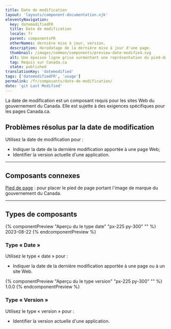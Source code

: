 ```yaml
---
title: Date de modification
layout: 'layouts/component-documentation.njk'
eleventyNavigation:
  key: datemodifiedFR
  title: Date de modification
  locale: fr
  parent: componentsFR
  otherNames: dernière mise à jour, version.
  description: Horodatage de la dernière mise à jour d'une page.
  thumbnail: /images/common/components/preview-date-modified.svg
  alt: Une épaisse ligne grise surmontant une représentation du pied-de-page représente le libellé pour la date de dernière mise à jour de la page.
  tag: Requis sur Canada.ca
  state: published
translationKey: 'datemodified'
tags: ['datemodifiedFR', 'usage']
permalink: /fr/composants/date-de-modification/
date: 'git Last Modified'
---
```


La date de modification est un composant requis pour les sites Web du gouvernement du Canada. Elle est sujette à des exigences spécifiques pour les pages Canada.ca.

## Problèmes résolus par la date de modification

Utilisez la date de modification pour :

- Indiquer la date de la dernière modification apportée à une page Web;
- Identifier la version actuelle d'une application.

<hr/>

## Composants connexes

<a href="{{ links.footer }}">Pied de page</a> : pour placer le pied de page portant l'image de marque du gouvernement du Canada.

<hr class="mt-600" />

## Types de composants

<div class="remove-empty-p">
<gcds-grid class="mb-300" columns="1fr" columns-tablet="1fr 2fr" align-items="start">
  {% componentPreview "Aperçu du le type date" "px-225 py-300" "" %}
  <gcds-date-modified>2023-08-22</gcds-date-modified>
  {% endcomponentPreview %}
  <div>
    <h3 class="mt-0">Type «&nbsp;Date&nbsp;»</h3>
    <p>Utilisez le type «&nbsp;date&nbsp;» pour :</p>
    <ul class="list-disc mb-300">
      <li>Indiquer la date de la dernière modification apportée à une page ou à un site Web.</li>
    </ul>
  </div>
</gcds-grid>

<gcds-grid columns="1fr" columns-tablet="1fr 2fr" align-items="start">
  {% componentPreview "Aperçu du le type version" "px-225 py-300" "" %}
  <gcds-date-modified type="version">1.0.0</gcds-date-modified>
  {% endcomponentPreview %}
  <div>
    <h3 class="mt-0">Type «&nbsp;Version&nbsp;»</h3>
    <p>Utilisez le type «&nbsp;version&nbsp;» pour :</p>
    <ul class="list-disc mb-300">
      <li>Identifier la version actuelle d'une application.</li>
    </ul>
  </div>
</gcds-grid>
</div>
